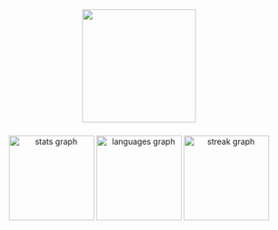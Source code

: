 <div align="center">
  <img height="200" src="https://64.media.tumblr.com/a78b48624f7638d51f7e474434efd010/2817415fe4ef0b22-e0/s1280x1920/9e7bff23db40a4d9e055ebea3783ece1b737c437.pnj"  />
</div>

###

<div align="center">
  <img src="https://github-readme-stats.vercel.app/api?username=ibnurusdianto&hide_title=false&hide_rank=false&show_icons=false&include_all_commits=true&count_private=true&disable_animations=false&theme=dracula&locale=en&hide_border=false&order=1" height="150" alt="stats graph"  />
  <img src="https://github-readme-stats.vercel.app/api/top-langs?username=ibnurusdianto&locale=en&hide_title=true&layout=compact&card_width=320&langs_count=5&theme=dracula&hide_border=false&order=2" height="150" alt="languages graph"  />
  <img src="https://streak-stats.demolab.com?user=ibnurusdianto&locale=en&mode=daily&theme=dracula&hide_border=false&border_radius=5&order=3" height="150" alt="streak graph"  />
</div>

###
